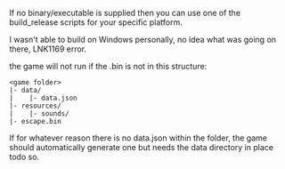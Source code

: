 If no binary/executable is supplied then you can use one of the build_release scripts for your specific platform.

I wasn't able to build on Windows personally, no idea what was going on there, LNK1169 error.

the game will not run if the .bin is not in this structure:
```
<game folder>
|- data/
|    |- data.json
|- resources/
|    |- sounds/
|- escape.bin
```

If for whatever reason there is no data.json within the folder, the game should automatically generate one but 
needs the data directory in place todo so.